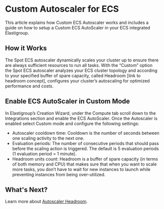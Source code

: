 # Custom Autoscaler for ECS

This article explains how Custom ECS Autoscaler works and includes a guide on how to setup a Custom ECS AutoScaler in your ECS integrated Elastigroup.

## How it Works

The Spot ECS autoscaler dynamically scales your cluster up to ensure there are always sufficient resources to run all tasks. With the “Custom” option the Spot ECS autoscaler analyzes your ECS cluster topology and according to your specified buffer of spare capacity, called Headroom [link to headroom concept], configures your cluster’s autoscaling for optimized performance and costs.

## Enable ECS AutoScaler in Custom Mode

In Elastigroup’s Creation Wizard, under the Compute tab scroll down to the Integrations section and enable the ECS AutoScaler. Once the Autoscaler is enabled select Custom mode and configure the following settings:
* Autoscaler cooldown time: Cooldown is the number of seconds between one scaling activity to the next one.
* Evaluation periods: The number of consecutive periods that should pass before the scaling action is triggered. The default is 5 evaluation periods (1 evaluation period = 1 minute).
* Headroom units count: Headroom is a buffer of spare capacity (in terms of both memory and CPU) that makes sure that when you want to scale more tasks, you don’t have to wait for new instances to launch while preventing instances from being over-utilized.

## What's Next?

Learn more about [Autoscaler Headroom](elastigroup/features/amazon-ecs/autoscaler-headroom.md).
